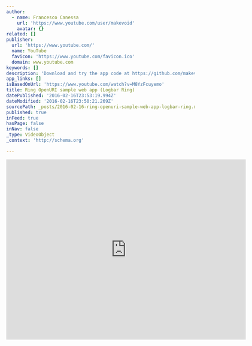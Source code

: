 ```yaml
---
author:
  - name: Francesco Canessa
    url: 'https://www.youtube.com/user/makevoid'
    avatar: {}
related: []
publisher:
  url: 'https://www.youtube.com/'
  name: YouTube
  favicon: 'https://www.youtube.com/favicon.ico'
  domain: www.youtube.com
keywords: []
description: 'Download and try the app code at https://github.com/makevoid/ring_open_uri Recorded with phone that was connected to the Ring'
app_links: []
isBasedOnUrl: 'https://www.youtube.com/watch?v=M8YzFcuyemo'
title: Ring OpenURI sample web app (Logbar Ring)
datePublished: '2016-02-16T23:53:19.994Z'
dateModified: '2016-02-16T23:50:21.269Z'
sourcePath: _posts/2016-02-16-ring-openuri-sample-web-app-logbar-ring.md
published: true
inFeed: true
hasPage: false
inNav: false
_type: VideoObject
_context: 'http://schema.org'

---
```

<iframe src="https://cdn.embedly.com/widgets/media.html?src=https%3A%2F%2Fwww.youtube.com%2Fembed%2FM8YzFcuyemo%3Ffeature%3Doembed&amp;url=https%3A%2F%2Fwww.youtube.com%2Fwatch%3Fv%3DM8YzFcuyemo&amp;image=https%3A%2F%2Fi.ytimg.com%2Fvi%2FM8YzFcuyemo%2Fhqdefault.jpg&amp;key=b7d04c9b404c499eba89ee7072e1c4f7&amp;type=text%2Fhtml&amp;schema=youtube" width="640" height="480" scrolling="no" frameborder="0" allowfullscreen="allowfullscreen" style=""></iframe>